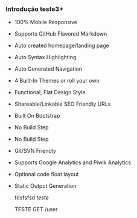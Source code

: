 ### Introdução teste3+ 


* 100% Mobile Responsive
* Supports GitHub Flavored Markdown
* Auto created homepage/landing page
* Auto Syntax Highlighting  
* Auto Generated Navigation 
* 4 Built-In Themes or roll your own
* Functional, Flat Design Style
* Shareable/Linkable SEO Friendly URLs
* Built On Bootstrap
* No Build Step
* No Build Step
* Git/SVN Friendly
* Supports Google Analytics and Piwik Analytics
* Optional code float layout
* Static Output Generation

	fdsfsfsd
*teste*


	TESTE GET /user 